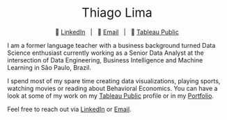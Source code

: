 <h1 style="font-weight:normal" align="center">
  &nbsp;Thiago Lima&nbsp;
</h1>

<div align="center">

:link: [LinkedIn][LinkedIn]&nbsp;&nbsp;&nbsp;|&nbsp;&nbsp;&nbsp;:link: [Email][Email]&nbsp;&nbsp;&nbsp;|&nbsp;&nbsp;&nbsp;:link: [Tableau Public][tableau]

</div>

<div align="left">
  
I am a former language teacher with a business background turned Data Science enthusiast currently working as a Senior Data Analyst at the intersection of Data Engineering, Business Intelligence and Machine Learning in São Paulo, Brazil. 

I spend most of my spare time creating data visualizations, playing sports, watching movies or reading about Behavioral Economics. You can have a look at some of my work on my [Tableau Public][tableau] profile or in my [Portfolio][Portfolio]. 

Feel free to reach out via [LinkedIn][LinkedIn] or [Email][Email].

</div>

[LinkedIn]:https://www.linkedin.com/in/thiagomoreiradelima/
[Email]:mailto:thiago.moreira.lima@outlook.com
[tableau]:https://public.tableau.com/profile/thiago.moreira#!/
[Portfolio]:https://github.com/thiago-mlima/Data-Visualization-Portfolio
